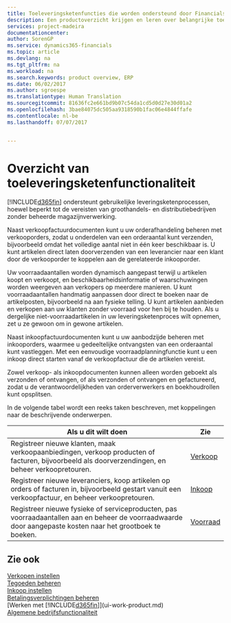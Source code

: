 ```yaml
---
title: Toeleveringsketenfuncties die worden ondersteund door Financials | Microsoft Docs
description: Een productoverzicht krijgen en leren over belangrijke toeleveringsketenconcepten en -processen die deel uitmaken van de ERP-oplossing.
services: project-madeira
documentationcenter: 
author: SorenGP
ms.service: dynamics365-financials
ms.topic: article
ms.devlang: na
ms.tgt_pltfrm: na
ms.workload: na
ms.search.keywords: product overview, ERP
ms.date: 06/02/2017
ms.author: sgroespe
ms.translationtype: Human Translation
ms.sourcegitcommit: 81636fc2e661bd9b07c54da1cd5d0d27e30d01a2
ms.openlocfilehash: 3bae84075dc505aa9318590b1fac06e4844ffafe
ms.contentlocale: nl-be
ms.lasthandoff: 07/07/2017


---
```

# <a name="overview-of-supply-chain-functionality"></a>Overzicht van toeleveringsketenfunctionaliteit
[!INCLUDE[d365fin](includes/d365fin_md.md)] ondersteunt gebruikelijke leveringsketenprocessen, hoewel beperkt tot de vereisten van groothandels- en distributiebedrijven zonder beheerde magazijnverwerking.

Naast verkoopfactuurdocumenten kunt u uw orderafhandeling beheren met verkooporders, zodat u onderdelen van een orderaantal kunt verzenden, bijvoorbeeld omdat het volledige aantal niet in één keer beschikbaar is. U kunt artikelen direct laten doorverzenden van een leverancier naar een klant door de verkooporder te koppelen aan de gerelateerde inkooporder.

Uw voorraadaantallen worden dynamisch aangepast terwijl u artikelen koopt en verkoopt, en beschikbaarheidsinformatie of waarschuwingen worden weergeven aan verkopers op meerdere manieren. U kunt voorraadaantallen handmatig aanpassen door direct te boeken naar de artikelposten, bijvoorbeeld na aan fysieke telling. U kunt artikelen aanbieden en verkopen aan uw klanten zonder voorraad voor hen bij te houden. Als u dergelijke niet-voorraadartikelen in uw leveringsketenproces wilt opnemen, zet u ze gewoon om in gewone artikelen.

Naast inkoopfactuurdocumenten kunt u uw aanbodzijde beheren met inkooporders, waarmee u gedeeltelijke ontvangsten van een orderaantal kunt vastleggen. Met een eenvoudige voorraadplanningfunctie kunt u een inkoop direct starten vanaf de verkoopfactuur die de artikelen vereist.

Zowel verkoop- als inkoopdocumenten kunnen alleen worden geboekt als verzonden of ontvangen, of als verzonden of ontvangen en gefactureerd, zodat u de verantwoordelijkheden van orderverwerkers en boekhoudrollen kunt opsplitsen.

In de volgende tabel wordt een reeks taken beschreven, met koppelingen naar de beschrijvende onderwerpen.

| Als u dit wilt doen | Zie |
| --- | --- |
| Registreer nieuwe klanten, maak verkoopaanbiedingen, verkoop producten of facturen, bijvoorbeeld als doorverzendingen, en beheer verkoopretouren. |[Verkoop](sales-manage-sales.md) |
| Registreer nieuwe leveranciers, koop artikelen op orders of facturen in, bijvoorbeeld gestart vanuit een verkoopfactuur, en beheer verkoopretouren. |[Inkoop](purchasing-manage-purchasing.md) |
| Registreer nieuwe fysieke of serviceproducten, pas voorraadaantallen aan en beheer de voorraadwaarde door aangepaste kosten naar het grootboek te boeken. |[Voorraad](inventory-manage-inventory.md) |

## <a name="see-also"></a>Zie ook
[Verkopen instellen](sales-setup-sales.md)  
[Tegoeden beheren](receivables-manage-receivables.md)     
[Inkoop instellen](purchasing-setup-purchasing.md)  
[Betalingsverplichtingen beheren](payables-manage-payables.md)    
[Werken met [!INCLUDE[d365fin](includes/d365fin_md.md)]](ui-work-product.md)  
[Algemene bedrijfsfunctionaliteit](ui-across-business-areas.md)

